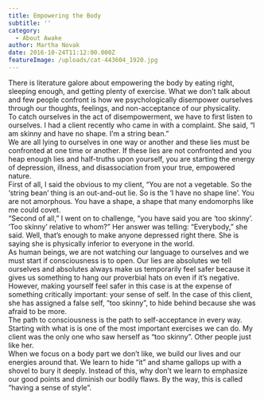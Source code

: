 ```yaml
---
title: Empowering the Body
subtitle: ''
category:
  - About Awake
author: Martha Novak
date: 2016-10-24T11:12:00.000Z
featureImage: /uploads/cat-443604_1920.jpg
---
```


There is literature galore about empowering the body by eating right, sleeping enough, and getting plenty of exercise. What we don’t talk about and few people confront is how we psychologically disempower ourselves through our thoughts, feelings, and non-acceptance of our physicality.\
To catch ourselves in the act of disempowerment, we have to first listen to ourselves. I had a client recently who came in with a complaint. She said, “I am skinny and have no shape. I’m a string bean.”\
We are all lying to ourselves in one way or another and these lies must be confronted at one time or another. If these lies are not confronted and you heap enough lies and half-truths upon yourself, you are starting the energy of depression, illness, and disassociation from your true, empowered nature.\
First of all, I said the obvious to my client, “You are not a vegetable. So the ‘string bean’ thing is an out-and-out lie. So is the ‘I have no shape line’. You are not amorphous. You have a shape, a shape that many endomorphs like me could covet.\
“Second of all,” I went on to challenge, “you have said you are ‘too skinny’. ‘Too skinny’ relative to whom?” Her answer was telling: “Everybody,” she said. Well, that’s enough to make anyone depressed right there. She is saying she is physically inferior to everyone in the world.\
As human beings, we are not watching our language to ourselves and we must start if consciousness is to open. Our lies are absolutes we tell ourselves and absolutes always make us temporarily feel safer because it gives us something to hang our proverbial hats on even if it’s negative. However, making yourself feel safer in this case is at the expense of something critically important: your sense of self. In the case of this client, she has assigned a false self, “too skinny”, to hide behind because she was afraid to be more.\
The path to consciousness is the path to self-acceptance in every way. Starting with what is is one of the most important exercises we can do. My client was the only one who saw herself as “too skinny”. Other people just like her.\
When we focus on a body part we don’t like, we build our lives and our energies around that. We learn to hide “it” and shame gallops up with a shovel to bury it deeply. Instead of this, why don’t we learn to emphasize our good points and diminish our bodily flaws. By the way, this is called “having a sense of style”.
